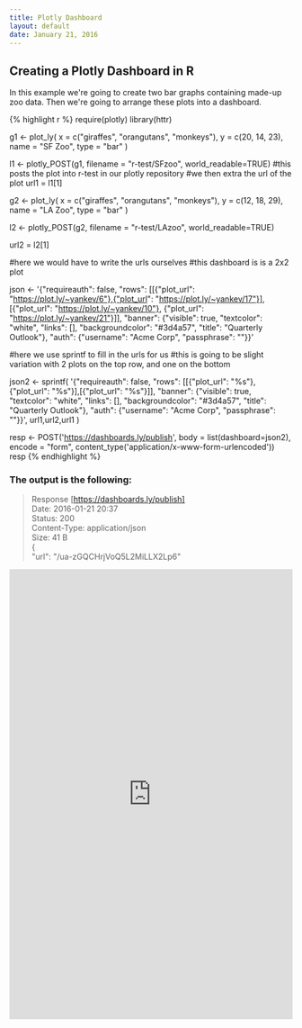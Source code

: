 ```yaml
---
title: Plotly Dashboard
layout: default
date: January 21, 2016
---
```

## Creating a Plotly Dashboard in R

In this example we're going to create two bar graphs containing made-up zoo data. Then we're going to arrange these plots into a dashboard. 


{% highlight r %}
require(plotly)
library(httr)

g1 <- plot_ly(
  x = c("giraffes", "orangutans", "monkeys"),
  y = c(20, 14, 23),
  name = "SF Zoo",
  type = "bar"
)

l1 <- plotly_POST(g1, filename = "r-test/SFzoo", world_readable=TRUE)
#this posts the plot into r-test in our plotly repository
#we then extra the url of the plot
url1 = l1[1] 

g2 <- plot_ly(
  x = c("giraffes", "orangutans", "monkeys"),
  y = c(12, 18, 29),
  name = "LA Zoo",
  type = "bar"
)

l2 <- plotly_POST(g2, filename = "r-test/LAzoo", world_readable=TRUE)

url2 = l2[1]

#here we would have to write the urls ourselves
#this dashboard is is a 2x2 plot

json <- '{"requireauth": false, "rows": [[{"plot_url": "https://plot.ly/~yankev/6"},{"plot_url": "https://plot.ly/~yankev/17"}], [{"plot_url": "https://plot.ly/~yankev/10"}, {"plot_url": "https://plot.ly/~yankev/21"}]], "banner": {"visible": true, "textcolor": "white", "links": [], "backgroundcolor": "#3d4a57", "title": "Quarterly Outlook"}, "auth": {"username": "Acme Corp", "passphrase": ""}}'

#here we use sprintf to fill in the urls for us
#this is going to be slight variation with 2 plots on the top row, and one on the bottom

json2 <- sprintf(
  '{"requireauth": false, "rows": [[{"plot_url": "%s"}, {"plot_url": "%s"}],[{"plot_url": "%s"}]], "banner": {"visible": true, "textcolor": "white", "links": [], "backgroundcolor": "#3d4a57", "title": "Quarterly Outlook"}, "auth": {"username": "Acme Corp", "passphrase": ""}}',
  url1,url2,url1
  )


resp <- POST('https://dashboards.ly/publish', body = list(dashboard=json2),
             encode = "form",
             content_type('application/x-www-form-urlencoded'))
resp
{% endhighlight %}

### The output is the following:

> Response [https://dashboards.ly/publish]  
>  Date: 2016-01-21 20:37  
>  Status: 200  
>  Content-Type: application/json  
>  Size: 41 B  
> {  
>  "url": "/ua-zGQCHrjVoQ5L2MiLLX2Lp6"


<iframe src="https://dashboards.ly/ua-zGQCHrjVoQ5L2MiLLX2Lp6"
         width="100%" height="800px" style="border: none;"></iframe>


